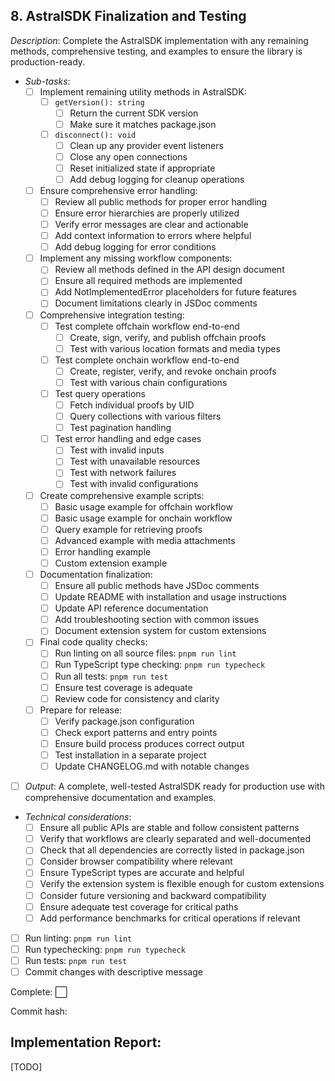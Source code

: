 ## **8. AstralSDK Finalization and Testing**  
  *Description*: Complete the AstralSDK implementation with any remaining methods, comprehensive testing, and examples to ensure the library is production-ready.
   
   - *Sub-tasks*: 
     - [ ] Implement remaining utility methods in AstralSDK:
       - [ ] `getVersion(): string` 
         - [ ] Return the current SDK version
         - [ ] Make sure it matches package.json
       
       - [ ] `disconnect(): void`
         - [ ] Clean up any provider event listeners
         - [ ] Close any open connections
         - [ ] Reset initialized state if appropriate
         - [ ] Add debug logging for cleanup operations

     - [ ] Ensure comprehensive error handling:
       - [ ] Review all public methods for proper error handling
       - [ ] Ensure error hierarchies are properly utilized
       - [ ] Verify error messages are clear and actionable
       - [ ] Add context information to errors where helpful
       - [ ] Add debug logging for error conditions

     - [ ] Implement any missing workflow components:
       - [ ] Review all methods defined in the API design document
       - [ ] Ensure all required methods are implemented
       - [ ] Add NotImplementedError placeholders for future features
       - [ ] Document limitations clearly in JSDoc comments

     - [ ] Comprehensive integration testing:
       - [ ] Test complete offchain workflow end-to-end
         - [ ] Create, sign, verify, and publish offchain proofs
         - [ ] Test with various location formats and media types
       
       - [ ] Test complete onchain workflow end-to-end
         - [ ] Create, register, verify, and revoke onchain proofs
         - [ ] Test with various chain configurations
       
       - [ ] Test query operations
         - [ ] Fetch individual proofs by UID
         - [ ] Query collections with various filters
         - [ ] Test pagination handling
       
       - [ ] Test error handling and edge cases
         - [ ] Test with invalid inputs
         - [ ] Test with unavailable resources
         - [ ] Test with network failures
         - [ ] Test with invalid configurations

     - [ ] Create comprehensive example scripts:
       - [ ] Basic usage example for offchain workflow
       - [ ] Basic usage example for onchain workflow
       - [ ] Query example for retrieving proofs
       - [ ] Advanced example with media attachments
       - [ ] Error handling example
       - [ ] Custom extension example

     - [ ] Documentation finalization:
       - [ ] Ensure all public methods have JSDoc comments
       - [ ] Update README with installation and usage instructions
       - [ ] Update API reference documentation
       - [ ] Add troubleshooting section with common issues
       - [ ] Document extension system for custom extensions

     - [ ] Final code quality checks:
       - [ ] Run linting on all source files: `pnpm run lint`
       - [ ] Run TypeScript type checking: `pnpm run typecheck`
       - [ ] Run all tests: `pnpm run test`
       - [ ] Ensure test coverage is adequate
       - [ ] Review code for consistency and clarity

     - [ ] Prepare for release:
       - [ ] Verify package.json configuration
       - [ ] Check export patterns and entry points
       - [ ] Ensure build process produces correct output
       - [ ] Test installation in a separate project
       - [ ] Update CHANGELOG.md with notable changes

   - [ ] *Output*: A complete, well-tested AstralSDK ready for production use with comprehensive documentation and examples.
   
   - *Technical considerations*: 
     - [ ] Ensure all public APIs are stable and follow consistent patterns
     - [ ] Verify that workflows are clearly separated and well-documented
     - [ ] Check that all dependencies are correctly listed in package.json
     - [ ] Consider browser compatibility where relevant
     - [ ] Ensure TypeScript types are accurate and helpful
     - [ ] Verify the extension system is flexible enough for custom extensions
     - [ ] Consider future versioning and backward compatibility
     - [ ] Ensure adequate test coverage for critical paths
     - [ ] Add performance benchmarks for critical operations if relevant

   - [ ] Run linting: `pnpm run lint`
   - [ ] Run typechecking: `pnpm run typecheck`
   - [ ] Run tests: `pnpm run test`
   - [ ] Commit changes with descriptive message

Complete: ⬜️

Commit hash: <todo>

## Implementation Report:

[TODO]